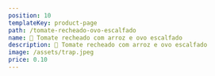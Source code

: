 ```yaml
---
position: 10
templateKey: product-page
path: /tomate-recheado-ovo-escalfado
name: 🥦 Tomate recheado com arroz e ovo escalfado
description: 🥦 Tomate recheado com arroz e ovo escalfado
image: /assets/trap.jpeg
price: 0.10
---
```


